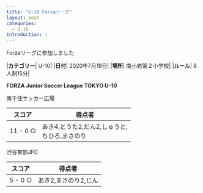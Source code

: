 ```yaml
---
title: "U-10 Forzaリーグ"
layout: post
categories:
  - U-10
introduction: |
---
```


Forzaリーグに参加しました

|**カテゴリー**| U-10|
|**日付**| 2020年7月19日|
|**場所**| 南小岩第２小学校|
|**ルール**| 8人制15分|

**FORZA Junior Soccer League TOKYO U-10**

南千住サッカー広場

|スコア|得点者|
|-----|-----|
|11 - 0 ○|あき4,とうた2,だん2,しゅうと,<br>ちひろ,まさのり|

渋谷東部JFC

|スコア|得点者|
|-----|-----|
|5 - 0 ○|あき2,まさのり2,じん|
